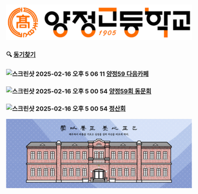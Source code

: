 ![logo](yc.jpeg)
### 🔍 [동기찾기](https://docs.google.com/spreadsheets/d/1p8VHPwX_L6HAm_Z07rFkeZvmWmrVPUqa8WjP_zqABV4/htmlview#gid=1078517)
### <img width="64" alt="스크린샷 2025-02-16 오후 5 06 11" src="https://github.com/user-attachments/assets/5df0c0ce-5080-41d3-b10c-6d269400ea84" /> [양정59 다음카페](https://cafe.daum.net/yangchung59)
### <img width="49" alt="스크린샷 2025-02-16 오후 5 00 54" src="https://github.com/user-attachments/assets/890a3a81-c770-46b4-8fa4-18bfb67aaad9"/> [양정59회 동문회](https://band.us/n/a0a7A7R2W4I67)
### <img width="49" alt="스크린샷 2025-02-16 오후 5 00 54" src="https://github.com/user-attachments/assets/890a3a81-c770-46b4-8fa4-18bfb67aaad9"/> [정산회](https://band.us/n/aca5AeRcWemdD)
![image](yc1.jpeg)

